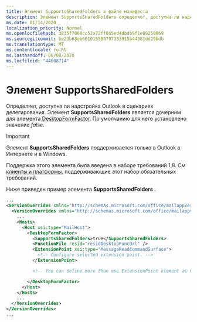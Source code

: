 ```yaml
---
title: Элемент SupportsSharedFolders в файле манифеста
description: Элемент SupportsSharedFolders определяет, доступна ли надстройка Outlook в сценариях делегирования.
ms.date: 01/14/2020
localization_priority: Normal
ms.openlocfilehash: 3835f7060cc52a72ff0a5ed4dbdb9f1e09258669
ms.sourcegitcommit: be23b68eb661015508797333915b44381dd29bdb
ms.translationtype: MT
ms.contentlocale: ru-RU
ms.lasthandoff: 06/08/2020
ms.locfileid: "44608714"
---
```

# <a name="supportssharedfolders-element"></a>Элемент SupportsSharedFolders

Определяет, доступна ли надстройка Outlook в сценариях делегирования. Элемент **SupportsSharedFolders** является дочерним для элемента [DesktopFormFactor](desktopformfactor.md). По умолчанию для него установлено значение *false*.

> [!IMPORTANT]
> Элемент **SupportsSharedFolders** поддерживается только в Outlook в Интернете и в Windows.
>
> Поддержка этого элемента была введена в наборе требований 1,8. См [клиенты и платформы](../../reference/requirement-sets/outlook-api-requirement-sets.md#requirement-sets-supported-by-exchange-servers-and-outlook-clients), поддерживающие этот набор обязательных требований.

Ниже приведен пример элемента **SupportsSharedFolders** .

```XML
...
<VersionOverrides xmlns="http://schemas.microsoft.com/office/mailappversionoverrides" xsi:type="VersionOverridesV1_0">
  <VersionOverrides xmlns="http://schemas.microsoft.com/office/mailappversionoverrides/1.1" xsi:type="VersionOverridesV1_1">
    ...
    <Hosts>
      <Host xsi:type="MailHost">
        <DesktopFormFactor>
          <SupportsSharedFolders>true</SupportsSharedFolders>
          <FunctionFile resid="residDesktopFuncUrl" />
          <ExtensionPoint xsi:type="MessageReadCommandSurface">
            <!-- Configure selected extension point. -->
          </ExtensionPoint>

          <!-- You can define more than one ExtensionPoint element as needed. -->

        </DesktopFormFactor>
      </Host>
    </Hosts>
    ...
  </VersionOverrides>
</VersionOverrides>
...
```
